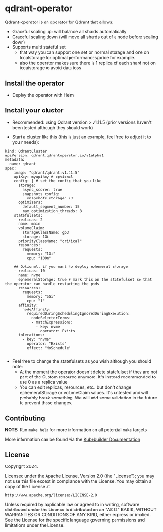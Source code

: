 # qdrant-operator

Qdrant-operator is an operator for Qdrant that allows:

- Graceful scaling up: will balance all shards automatically
- Graceful scaling down (will move all shards out of a node before scaling down)
- Supports multi stateful set
    - that way you can support one set on normal storage and one on localstorage for optimal performances/price for example.
    - also the operator makes sure there is 1 replica of each shard not on localstorage to avoid data loss






## Install the operator

- Deploy the operator with Helm

## Install your cluster

- Recommended: using Qdrant version > v1.11.5 (prior versions haven't been tested although they should work)

- Start a cluster like this (this is just an example, feel free to adjust it to you r needs):

```
kind: QdrantCluster
apiVersion: qdrant.qdrantoperator.io/v1alpha1
metadata:
  name: qdrant
spec:
    image: "qdrant/qdrant:v1.11.5"
    apiKey: myapikey # optional
    config: | # set the config that you like
      storage:
        async_scorer: true
        snapshots_config:
          snapshots_storage: s3
      optimizers:
        default_segment_number: 15
        max_optimization_threads: 8
    statefulsets: 
    - replicas: 2
      name: main
      volumeClaim:
        storageClassName: gp3
        storage: 1Gi
      priorityClassName: "critical"
      resources:
        requests:
          memory: "1Gi"
          cpu: "100m"

    ## Optional: if you want to deploy ephemeral storage
    - replicas: 10
      name: nvme
      ephemeralStorage: true # mark this on the statefulset so that the operator can handle restarting the pods
      resources:
        requests:
          memory: "6Gi"
          cpu: "1"
      affinity:
        nodeAffinity:
          requiredDuringSchedulingIgnoredDuringExecution:
            nodeSelectorTerms:
            - matchExpressions:
              - key: nvme
                operator: Exists
      tolerations:
        - key: "nvme"
          operator: "Exists"
          effect: "NoSchedule"


```

- Feel free to change the statefulsets as you wish although you should note:
  - At the moment the operator doesn't delete statefulset if they are not part of the Custom resource anymore. It's instead recommended to use 0 as a replica value
  - You can edit replicas, resources, etc.. but don't change ephemeralStorage or volumeClaim values. It's untested and will probably break something. We will add some validation in the future to prevent those changes.

## Contributing

**NOTE:** Run `make help` for more information on all potential `make` targets

More information can be found via the [Kubebuilder Documentation](https://book.kubebuilder.io/introduction.html)

## License

Copyright 2024.

Licensed under the Apache License, Version 2.0 (the "License");
you may not use this file except in compliance with the License.
You may obtain a copy of the License at

    http://www.apache.org/licenses/LICENSE-2.0

Unless required by applicable law or agreed to in writing, software
distributed under the License is distributed on an "AS IS" BASIS,
WITHOUT WARRANTIES OR CONDITIONS OF ANY KIND, either express or implied.
See the License for the specific language governing permissions and
limitations under the License.

